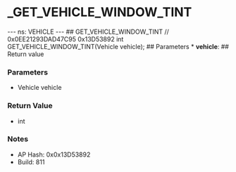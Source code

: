 # _GET_VEHICLE_WINDOW_TINT

--- ns: VEHICLE --- ## GET_VEHICLE_WINDOW_TINT  // 0x0EE21293DAD47C95 0x13D53892 int GET_VEHICLE_WINDOW_TINT(Vehicle vehicle);   ## Parameters * **vehicle**:  ## Return value

### Parameters
* Vehicle vehicle

### Return Value
* int

### Notes
* AP Hash: 0x0x13D53892
* Build: 811

